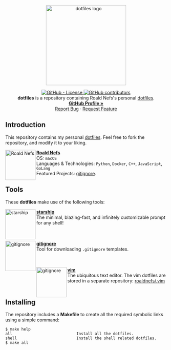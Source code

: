 <p align="center">
    <a href="https://github.com/roaldnefs/dotfiles">
        <img src="https://github.com/jglovier/dotfiles-logo/blob/main/dotfiles-logo.png?raw=true"
            alt="dotfiles logo"
            width="250px">
    </a>
</p>
<p align="center">
    <a href="https://raw.githubusercontent.com/roaldnefs/dotfiles/main/LICENSE">
        <img src="https://img.shields.io/github/license/roaldnefs/dotfiles?style=for-the-badge&color=blue"
            alt="GitHub - License">
    </a>
    <!-- <a href="https://github.com/roaldnefs/dotfiles/actions">
        <img src="https://img.shields.io/github/workflow/status/roaldnefs/dotfiles/test?style=for-the-badge&color=blue"
            alt="GitHub Workflow Status">
    </a> -->
    <a href="https://github.com/roaldnefs/dotfiles/graphs/contributors">
        <img src="https://img.shields.io/github/contributors/roaldnefs/dotfiles?style=for-the-badge&color=blue"
            alt="GitHub contributors">
    </a>
    </br>
    <b>dotfiles</b> is a repository containing Roald Nefs's personal <a href="https://dotfiles.github.io/">dotfiles</a>.
    <br />
    <a href="https://github.com/roaldnefs"><strong>GitHub Profile »</strong></a>
    <br />
    <a href="https://github.com/roaldnefs/dotfiles/issues/new?assignees=&labels=Type%3A%20Bug&template=bug_report.md&title=Bug%3A">Report Bug</a>
    ·
    <a href="https://github.com/roaldnefs/dotfiles/issues/new?assignees=&labels=Type%3A%20Enhancement&template=feature_request.md&title=Feature+Request%3A">Request Feature</a>
</p>

## Introduction
This repository contains my personal [dotfiles](https://dotfiles.github.io/). Feel free to fork the repository, and modify it to your liking.

[<img align="left" height="94px" width="94px" alt="Roald Nefs" src="https://avatars.githubusercontent.com/u/6523325"/>](https://github.com/roaldnefs)

[**Roald Nefs**](https://github.com/roaldnefs) \
OS: `macOS` \
Languages & Technologies: `Python`, `Docker`, `C++`, `JavaScript`, `GoLang` \
Featured Projects: [gitignore](https://github.com/roaldnefs/gitignore).
<br/>

## Tools
These **dotfiles** make use of the following tools:

[<img align="left" height="94px" width="94px" alt="starship" src="https://avatars.githubusercontent.com/u/49654870"/>](https://starship.rs/)

[**starship**](https://starship.rs/) \
The minimal, blazing-fast, and infinitely customizable prompt for any shell!
<br/>
<br/>
<br/>

[<img align="left" height="94px" width="94px" alt="gitignore" src="https://avatars.githubusercontent.com/u/6523325"/>](https://github.com/roaldnefs/gitignore)

[**gitignore**](https://github.com/roaldnefs/gitignore) \
Tool for downloading `.gitignore` templates.
<br/>
<br/>
<br/>

[<img align="left" height="94px" width="94px" alt="gitignore" src="https://upload.wikimedia.org/wikipedia/commons/thumb/9/9f/Vimlogo.svg/544px-Vimlogo.svg.png"/>](https://github.com/roaldnefs/.vim)

[**vim**](https://github.com/roaldnefs/.vim) \
The ubiquitous text editor. The vim dotfiles are stored in a separate repository: [roaldnefs/.vim](https://github.com/roaldnefs/.vim)
<br/>
<br/>

## Installing
The repository includes a **Makefile** to create all the required symbolic links using a simple command:

```console
$ make help
all                            Install all the dotfiles.
shell                          Install the shell related dotfiles.
$ make all
```
